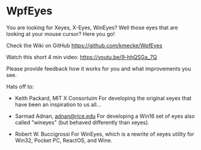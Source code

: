 # WpfEyes

You are looking for Xeyes, X-Eyes, WinEyes? Well those eyes that are looking at your mouse cursor? 
Here you go!

Check the Wiki on GitHub
https://github.com/kmecke/WpfEyes

Watch this short 4 min video:
https://youtu.be/9-hhQSGa_7Q

Please provide feedback how it works for you and what improvements you see.

Hats off to: 
 
 - Keith Packard, MIT X Consortuim 
 For developing the original xeyes that have been an inspiration to us all... 
 
 - Sarmad Adnan, adnan@rice.edu 
 For developing a Win16 set of eyes also called "wineyes" (but behaved differently than xeyes).
 
 - Robert W. Buccigrossi
 For WinEyes, which is a rewrite of xeyes utility for Win32, Pocket PC, ReactOS, and Wine. 
 